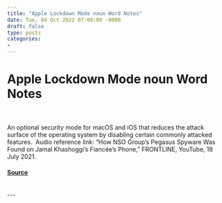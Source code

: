 ```yaml
---
title: "Apple Lockdown Mode noun Word Notes"
date: Tue, 04 Oct 2022 07:00:00 -0000
draft: false
type: posts
categories: 
- 
---
```

# Apple Lockdown Mode noun Word Notes

<br/>

<br/>
An optional security mode for macOS and iOS that reduces the attack surface of the operating system by disabling certain commonly attacked features.  Audio reference link: “How NSO Group’s Pegasus Spyware Was Found on Jamal Khashoggi’s Fiancée’s Phone,” FRONTLINE, YouTube, 18 July 2021.

#### [Source](https://thecyberwire.com/podcasts/word-notes/116/notes)

<br/>
---
